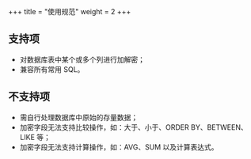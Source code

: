 +++
title = "使用规范"
weight = 2
+++

## 支持项

* 对数据库表中某个或多个列进行加解密；
* 兼容所有常用 SQL。

## 不支持项

* 需自行处理数据库中原始的存量数据；
* 加密字段无法支持比较操作，如：大于、小于、ORDER BY、BETWEEN、LIKE 等；
* 加密字段无法支持计算操作，如：AVG、SUM 以及计算表达式。
